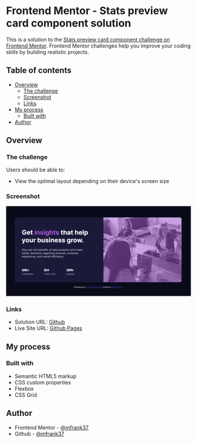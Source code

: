 # Frontend Mentor - Stats preview card component solution

This is a solution to the [Stats preview card component challenge on Frontend Mentor](https://www.frontendmentor.io/challenges/stats-preview-card-component-8JqbgoU62). Frontend Mentor challenges help you improve your coding skills by building realistic projects.

## Table of contents

- [Overview](#overview)
  - [The challenge](#the-challenge)
  - [Screenshot](#screenshot)
  - [Links](#links)
- [My process](#my-process)
  - [Built with](#built-with)
- [Author](#author)

## Overview

### The challenge

Users should be able to:

- View the optimal layout depending on their device's screen size

### Screenshot

![screenshot.png](./screenshot.png)

### Links

- Solution URL: [Github](https://github.com/mfrank37/frontend-mastery/tree/master/stats-preview-card-component-main)
- Live Site URL: [Github Pages](https://mfrank37.github.io/frontend-mastery/stats-preview-card-component-main)

## My process

### Built with

- Semantic HTML5 markup
- CSS custom properties
- Flexbox
- CSS Grid

## Author

- Frontend Mentor - [@mfrank37](https://www.frontendmentor.io/profile/mfrank37)
- Github - [@mfrank37](https://github.com/mfrank37)
